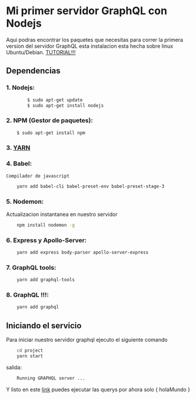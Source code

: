 # Mi primer servidor GraphQL con Nodejs

Aqui podras encontrar los paquetes que necesitas para correr
la primera version del servidor GraphQL esta instalacion esta 
hecha sobre linux Ubuntu/Debian. [TUTORIAL!!!](https://www.youtube.com/watch?v=DqJGNqtx3Pk&t=1s)

## Dependencias

### 1. Nodejs:

```bash
    	$ sudo apt-get update
    	$ sudo apt-get install nodejs
```

### 2. NPM (Gestor de paquetes):

```bash
	$ sudo apt-get install npm
```
### 3. [YARN](https://yarnpkg.com/lang/en/docs/install/)

### 4. Babel:

	Compilador de javascript

```bash
	yarn add babel-cli babel-preset-env babel-preset-stage-3 
```

### 5. Nodemon:
	
Actualizacion instantanea en nuestro servidor

```bash
	npm install nodemon -g
```

### 6. Express y Apollo-Server:
	
```bash
	yarn add express body-parser apollo-server-express 
```

### 7. GraphQL tools:

```bash
	yarn add graphql-tools 
```

### 8. GraphQL !!!:

```bash
	yarn add graphql
```

## Iniciando el servicio

Para iniciar nuestro servidor graphql ejecuto el siguiente comando
	
```bash
	cd project
	yarn start
```

salida:

```bash
	Running GRAPHQL server ...
```

Y listo en este [link](http://localhost:3000/graphiql) puedes ejecutar las querys por ahora solo { holaMundo } 
